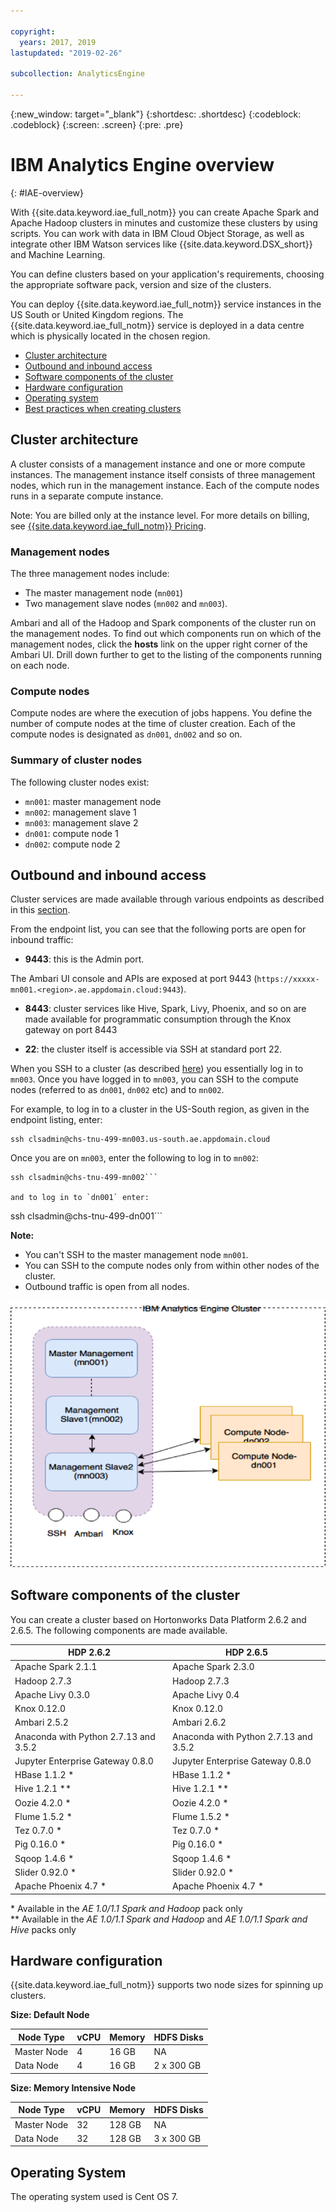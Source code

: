 ```yaml
---

copyright:
  years: 2017, 2019
lastupdated: "2019-02-26"

subcollection: AnalyticsEngine

---
```


<!-- Attribute definitions -->
{:new_window: target="_blank"}
{:shortdesc: .shortdesc}
{:codeblock: .codeblock}
{:screen: .screen}
{:pre: .pre}

# IBM Analytics Engine overview
{: #IAE-overview}

With {{site.data.keyword.iae_full_notm}} you can create Apache Spark and Apache Hadoop clusters in minutes and customize these clusters by using scripts. You can work with data in IBM Cloud Object Storage, as well as integrate other IBM Watson services like {{site.data.keyword.DSX_short}} and Machine Learning.

You can define clusters based on your application's requirements,  choosing the appropriate software pack, version and size of the clusters.

You can deploy {{site.data.keyword.iae_full_notm}} service instances in the US South or United Kingdom regions. The {{site.data.keyword.iae_full_notm}} service is deployed in a data centre which is physically located in the chosen region.

- [Cluster architecture](#cluster-architecture)
- [Outbound and inbound access](#outbound-and-inbound-access)
- [Software components of the cluster](#software-components-of-the-cluster)
- [Hardware configuration](#hardware-configuration)
- [Operating system](#operating-system)
- [Best practices when creating clusters](/docs/services/AnalyticsEngine?topic=AnalyticsEngine-best-practices)

## Cluster architecture

A cluster consists of a management instance and one or more compute instances. The management instance itself consists of three management nodes, which run in the management instance. Each of the compute nodes runs in a separate compute instance.

Note: You are billed only at the instance level. For more details on billing, see [{{site.data.keyword.iae_full_notm}}   Pricing](https://www.ibm.com/cloud/analytics-engine/pricing).

### Management nodes

The three management nodes include:
- The master management node (`mn001`)
- Two management slave nodes (`mn002` and `mn003`).

Ambari and all of the Hadoop and Spark components of the cluster run on the management nodes. To find out which components run on which of the management nodes, click the **hosts** link on the upper right corner of the Ambari UI. Drill down further to get to the listing of the components running on each node.

### Compute nodes

Compute nodes are where the execution of jobs happens. You define the number of compute nodes at the time of cluster creation. Each of the compute nodes is designated as `dn001`, `dn002` and so on.

### Summary of cluster nodes

The following cluster nodes exist:

- `mn001`: master management node
- `mn002`: management slave 1
- `mn003`: management slave 2
- `dn001`: compute node 1
- `dn002`: compute node 2

## Outbound and inbound access

Cluster services are made available through various endpoints as described in this [section](/docs/services/AnalyticsEngine?topic=AnalyticsEngine-retrieve-endpoints).

From the endpoint list, you can see that the following ports are open for inbound traffic:

-	**9443**: this is the Admin port.

 The Ambari UI console and APIs are exposed at port 9443 (`https://xxxxx-mn001.<region>.ae.appdomain.cloud:9443`).
-	**8443**: cluster services like Hive, Spark, Livy, Phoenix, and so on are made available for programmatic consumption through the Knox gateway on port 8443

-	**22**: the cluster itself is accessible via SSH at standard port 22.

 When you SSH to a cluster (as described [here](/docs/services/AnalyticsEngine?topic=AnalyticsEngine-connect-SSH)) you essentially log in to `mn003`. Once you have logged in to `mn003`, you can SSH to the compute nodes (referred to as `dn001`, `dn002` etc) and to `mn002`.

For example, to log in to a cluster in the US-South region, as given in the endpoint listing, enter:
```
ssh clsadmin@chs-tnu-499-mn003.us-south.ae.appdomain.cloud
```

Once you are on `mn003`, enter the following to log in to `mn002`:
```
ssh clsadmin@chs-tnu-499-mn002```

and to log in to `dn001` enter:

```
ssh clsadmin@chs-tnu-499-dn001```

**Note:**
- You can't SSH to the master management node `mn001`.
- You can SSH to the compute nodes only from within other nodes of the cluster.
- Outbound traffic is open from all nodes.

![Shows the {{site.data.keyword.iae_full_notm}} cluster architecture.](images/AnalyticsEngineCluster.png)


## Software components of the cluster
You can create a cluster based on Hortonworks Data Platform 2.6.2 and 2.6.5. The following components are made available.

| HDP 2.6.2       | HDP 2.6.5        |
|---------------------|------------------------|
| Apache Spark 2.1.1 | Apache Spark 2.3.0 |
| Hadoop 2.7.3 | Hadoop 2.7.3|
| Apache Livy 0.3.0 | Apache Livy 0.4|
| Knox 0.12.0 | Knox 0.12.0|
| Ambari 2.5.2 | Ambari 2.6.2|
| Anaconda with Python 2.7.13 and 3.5.2 | Anaconda with Python 2.7.13 and 3.5.2|
| Jupyter Enterprise Gateway 0.8.0 | Jupyter Enterprise Gateway 0.8.0|
| HBase 1.1.2 &#42; | HBase 1.1.2 &#42;|
| Hive 1.2.1 &#42;&#42; | Hive 1.2.1 &#42;&#42;|
| Oozie 4.2.0 &#42; | Oozie 4.2.0 &#42;|
| Flume 1.5.2 &#42; | Flume 1.5.2 &#42;|
| Tez 0.7.0 &#42; | Tez 0.7.0 &#42;|
| Pig 0.16.0 &#42; | Pig 0.16.0 &#42;|
| Sqoop 1.4.6 &#42; | Sqoop 1.4.6 &#42;|
| Slider 0.92.0 &#42; | Slider 0.92.0 &#42;|
| Apache Phoenix 4.7 &#42; | Apache Phoenix 4.7 &#42;|


&#42; Available in the _AE 1.0/1.1 Spark and Hadoop_ pack only <br>
&#42;&#42; Available in the _AE 1.0/1.1 Spark and Hadoop_ and _AE 1.0/1.1 Spark and Hive_ packs only

## Hardware configuration

{{site.data.keyword.iae_full_notm}} supports two node sizes for spinning up clusters.

**Size: Default Node**

| Node Type | vCPU | Memory | HDFS Disks |
|---------|------------|-----------|-----------|
| Master Node | 4| 16 GB | NA |
| Data Node | 4| 16 GB | 2 x 300 GB |

**Size: Memory Intensive Node**

| Node Type | vCPU | Memory | HDFS Disks |
|---------|------------|-----------|-----------|
| Master Node | 32| 128 GB | NA |
| Data Node | 32| 128 GB | 3 x 300 GB |

## Operating System
The operating system used is Cent OS 7.

